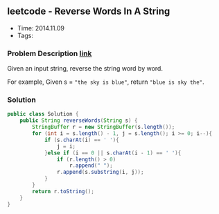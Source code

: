 ## leetcode - Reverse Words In A String
- Time: 2014.11.09
- Tags: 

### Problem Description [link][1]
Given an input string, reverse the string word by word.

For example,
Given s = `"the sky is blue"`,
return `"blue is sky the"`.


### Solution
```java
public class Solution {
    public String reverseWords(String s) {
        StringBuffer r = new StringBuffer(s.length());
        for (int i = s.length() - 1, j = s.length(); i >= 0; i--){
            if (s.charAt(i) == ' '){
                j = i;
            }else if (i == 0 || s.charAt(i - 1) == ' '){
                if (r.length() > 0)
                    r.append(" ");
                r.append(s.substring(i, j));
            }
        }
        return r.toString();
    }
}
```

[1]: https://oj.leetcode.com/problems/reverse-words-in-a-string/ "reverse-words-in-a-string"

